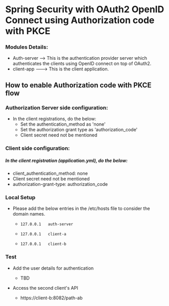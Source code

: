 # Spring Security with OAuth2 OpenID Connect using Authorization code with PKCE

### Modules Details:
* Auth-server --> This is the authentication provider server which authenticates the clients using OpenID connect on top of OAuth2.
* client-app ---> This is the client application.

## How to enable Authorization code with PKCE flow 
### Authorization Server side configuration:
* In the client registrations, do the below:
  * Set the authentication_method as 'none'
  * Set the authorization grant type as 'authorization_code'
  * Client secret need not be mentioned



### Client side configuration:
##### In the client registration (application.yml), do the below:
  * client_authentication_method: none
  * Client secret need not be mentioned
  * authorization-grant-type: authorization_code


### Local Setup

* Please add the below entries in the /etc/hosts file to consider the domain names.

  *     127.0.0.1   auth-server
  *     127.0.0.1   client-a
  *     127.0.0.1   client-b



### Test

* Add the user details for authentication 
  * TBD

  
* Access the second client's API
  * https://client-b:8082/path-ab



